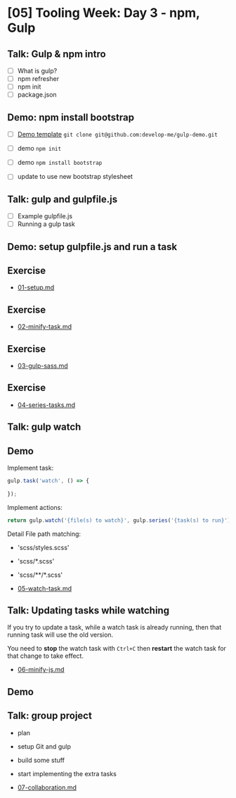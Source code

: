 # [05] Tooling Week: Day 3 - npm, Gulp

## Talk: Gulp & npm intro
- [ ] What is gulp?
- [ ] npm refresher
- [ ] npm init
- [ ] package.json

## Demo: npm install bootstrap

- [ ] [Demo template](https://github.com/develop-me/gulp-demo) `git clone git@github.com:develop-me/gulp-demo.git`
- [ ] demo `npm init`
- [ ] demo `npm install bootstrap`
- [ ] update <head> to use new bootstrap stylesheet


## Talk: gulp and gulpfile.js

- [ ] Example gulpfile.js
- [ ] Running a gulp task

## Demo: setup gulpfile.js and run a task

## Exercise
- [01-setup.md](../challenges/03/01-setup.md)

## Exercise
- [02-minify-task.md](../challenges/03/02-gulp-plugins.md)

## Exercise
- [03-gulp-sass.md](../challenges/03/03-minify-task.md)

## Exercise
- [04-series-tasks.md](../challenges/03/04-series-tasks.md)

## Talk: gulp watch

## Demo

Implement task:

```javascript
gulp.task('watch', () => {
	
});
```

Implement actions:

```javascript
return gulp.watch('{file(s) to watch}', gulp.series('{task(s) to run}'));
```

Detail File path matching:
- 'scss/styles.scss'
- 'scss/*.scss'
- 'scss/**/*.scss'

- [05-watch-task.md](../challenges/03/05-watch-task.md)

## Talk: Updating tasks while watching

If you try to update a task, while a watch task is already running, then that running task will use the old version.

You need to **stop** the watch task with `Ctrl+C` then **restart** the watch task for that change to take effect.

- [06-minify-js.md](../challenges/03/06-minify-js.md)

## Demo

## Talk: group project

- plan
- setup Git and gulp
- build some stuff
- start implementing the extra tasks

- [07-collaboration.md](../challenges/03/07-collaboration.md)
